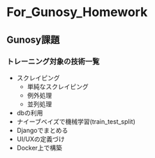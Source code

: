 # For_Gunosy_Homework
## Gunosy課題
### トレーニング対象の技術一覧
- スクレイピング
  - 単純なスクレイピング
  - 例外処理
  - 並列処理
- dbの利用
- ナイーブベイズで機械学習(train_test_split)
- Djangoでまとめる
- UI/UXの定義づけ
- Docker上で構築
